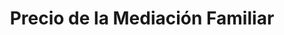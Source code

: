 ---
title: Precio de la Mediación Familiar
description: "Precio del servicio de mediación frustrada y con acuerdo."
draft: false
image: /images/video-call.svg
texts:
- title: Mediación con acuerdo 
  text: "El servicio de mediación tiene un valor de $100.000, ya sea en el caso de existir un acuerdo total o parcial de las partes."
- title: Mediación frustrada
  text: "Si por el contrario, las partes no llegan a ningún acuerdo, el valor de la mediación frustrada es de $45.000."
- title: "En que consiste el servicio"
  text: "La sesión de mediación se realiza vía telemática por la plataforma Google Meets, teniendo una duración máxima de 1 hora con 30 minutos. Fuera del proceso de mediación, me preocupo de resolver todas tus dudas y asesorarte legalmente, con el fin de entregar las herramientas para abordar el proceso."
tribunal: "Tengo jurisdicción para mediar en los siguientes Tribunales de Familia:"
jurisdiction:
- title: Santiago
  comunas:
    - Conchalí
    - Las Condes
    - Providencia
    - Estación Central
    - Santiago
    - Ñuñoa
    - Macul
    - La Reina
    - Maipú

- title: Santiago
  comunas:
    - Quilicura
    - Huechuraba
    - Lo Barnechea
    - Renca
    - Vitacura
    - Independencia
    - Peñalolén
    - La Florida
    - Recoleta
    - Cerrillos

- title: San Miguel
  comunas:
    - San Miguel
    - San Joaquín
    - La Granja
    - La Pintana
    - San Ramón
    - Pedro Aguirre Cerda
    - La Cisterna
    - El Bosque
    - Lo Espejo

- title: Puente Alto
  comunas:
    - San José de Maipo
    - Puente Alto
    - Pirque

- title: Pudahuel
  comunas:
    - Pudahuel
    - Quinta Normal
    - Cerro Navia
    - Lo Prado

- title: Buin
  comunas:
    - Buin
    - Paine

call_to_action:
  title: ¿Necesitas más información?
  content: Si tienes dudas respecto del servicio de mediación familiar, te invito a escribirme al Whatsapp.
  image: '/images/cta.svg'
  button:
    enable: true
    label: "Whatsapp"
    link: "https://api.whatsapp.com/send?phone=56920418721"
    
---